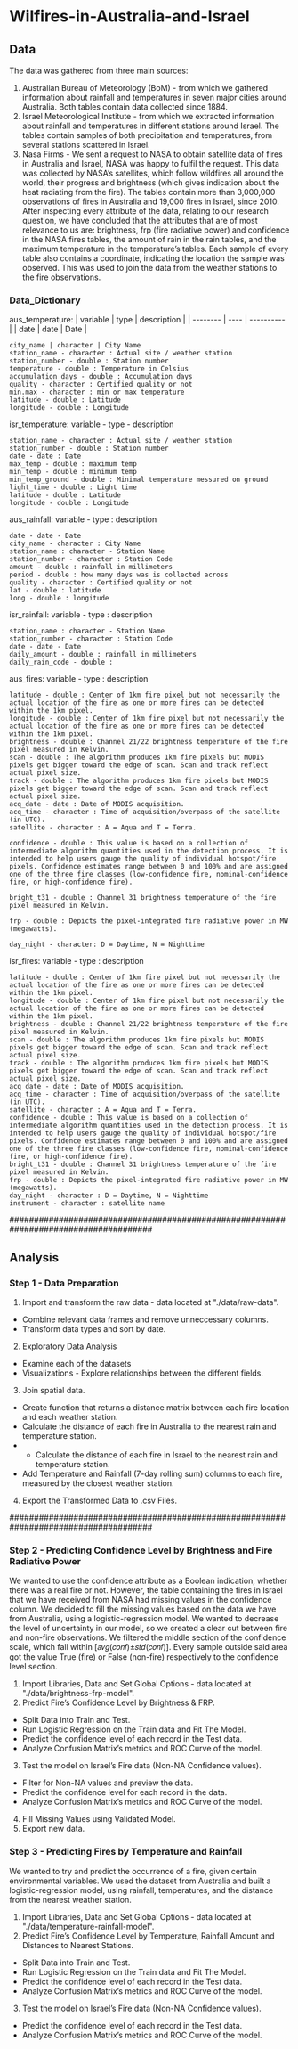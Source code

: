 # Wilfires-in-Australia-and-Israel
## Data
The data was gathered from three main sources:

1. Australian Bureau of Meteorology (BoM) - from which we gathered information about rainfall and temperatures in seven major cities around Australia. Both tables contain data collected since 1884.
2. Israel Meteorological Institute - from which we extracted information about rainfall and temperatures in different stations around Israel. The tables contain samples of both precipitation and temperatures, from several stations scattered in Israel.
3. Nasa Firms - We sent a request to NASA to obtain satellite data of fires in Australia and
Israel, NASA was happy to fulfil the request.
This data was collected by NASA’s satellites, which follow wildfires all around the world, their progress and brightness (which gives indication about the heat radiating from the fire).
The tables contain more than 3,000,000 observations of fires in Australia and 19,000 fires in Israel, since 2010.
After inspecting every attribute of the data, relating to our research question, we have concluded that the attributes that are of most relevance to us are: brightness, frp (fire radiative power) and confidence in the NASA fires tables, the amount of rain in the rain tables, and the maximum temperature in the temperature’s tables.
Each sample of every table also contains a coordinate, indicating the location the sample was observed. This was used to join the data from the weather stations to the fire observations.


### Data_Dictionary

aus_temperature:
| variable | type | description |
| -------- | ---- | ---------- |
| date | date | Date |


    city_name | character | City Name
    station_name - character : Actual site / weather station
    station_number - double : Station number
    temperature - double : Temperature in Celsius
    accumulation_days - double : Accumulation days
    quality - character : Certified quality or not
    min.max - character : min or max temperature
    latitude - double : Latitude
    longitude - double : Longitude
  
isr_temperature:
  variable - type - description

    station_name - character : Actual site / weather station
    station_number - double : Station number
    date - date : Date
    max_temp - double : maximum temp 
    min_temp - double : minimum temp 
    min_temp_ground - double : Minimal temperature messured on ground
    light_time - double : Light time
    latitude - double : Latitude
    longitude - double : Longitude

  
  

aus_rainfall:
  variable - type : description

    date - date - Date
    city_name - character : City Name
    station_name : character - Station Name
    station_number - character : Station Code
    amount - double : rainfall in millimeters
    period - double : how many days was is collected across
    quality - character : Certified quality or not
    lat - double : latitude
    long - double : longitude
  

isr_rainfall:
  variable - type : description

    station_name : character - Station Name
    station_number - character : Station Code
    date - date - Date
    daily_amount - double : rainfall in millimeters
    daily_rain_code - double :


aus_fires:
  variable - type : description

    latitude - double : Center of 1km fire pixel but not necessarily the actual location of the fire as one or more fires can be detected within the 1km pixel.
    longitude - double : Center of 1km fire pixel but not necessarily the actual location of the fire as one or more fires can be detected within the 1km pixel.
    brightness - double : Channel 21/22 brightness temperature of the fire pixel measured in Kelvin.
    scan - double : The algorithm produces 1km fire pixels but MODIS pixels get bigger toward the edge of scan. Scan and track reflect actual pixel size.
    track - double : The algorithm produces 1km fire pixels but MODIS pixels get bigger toward the edge of scan. Scan and track reflect actual pixel size.
    acq_date - date : Date of MODIS acquisition.
    acq_time - character : Time of acquisition/overpass of the satellite (in UTC).
    satellite - character : A = Aqua and T = Terra. 

    confidence - double : This value is based on a collection of intermediate algorithm quantities used in the detection process. It is intended to help users gauge the quality of individual hotspot/fire pixels. Confidence estimates range between 0 and 100% and are assigned one of the three fire classes (low-confidence fire, nominal-confidence fire, or high-confidence fire).

    bright_t31 - double : Channel 31 brightness temperature of the fire pixel measured in Kelvin.

    frp - double : Depicts the pixel-integrated fire radiative power in MW (megawatts).

    day_night - character: D = Daytime, N = Nighttime



isr_fires:
  variable - type : description

    latitude - double : Center of 1km fire pixel but not necessarily the actual location of the fire as one or more fires can be detected within the 1km pixel.
    longitude - double : Center of 1km fire pixel but not necessarily the actual location of the fire as one or more fires can be detected within the 1km pixel.
    brightness - double : Channel 21/22 brightness temperature of the fire pixel measured in Kelvin.
    scan - double : The algorithm produces 1km fire pixels but MODIS pixels get bigger toward the edge of scan. Scan and track reflect actual pixel size.
    track - double : The algorithm produces 1km fire pixels but MODIS pixels get bigger toward the edge of scan. Scan and track reflect actual pixel size.
    acq_date - date : Date of MODIS acquisition.
    acq_time - character : Time of acquisition/overpass of the satellite (in UTC).
    satellite - character : A = Aqua and T = Terra. 
    confidence - double : This value is based on a collection of intermediate algorithm quantities used in the detection process. It is intended to help users gauge the quality of individual hotspot/fire pixels. Confidence estimates range between 0 and 100% and are assigned one of the three fire classes (low-confidence fire, nominal-confidence fire, or high-confidence fire).
    bright_t31 - double : Channel 31 brightness temperature of the fire pixel measured in Kelvin.
    frp - double : Depicts the pixel-integrated fire radiative power in MW (megawatts).
    day_night - character : D = Daytime, N = Nighttime
    instrument - character : satellite name

#####################################################################################

## Analysis

### Step 1 - Data Preparation
1. Import and transform the raw data - data located at "./data/raw-data".
- Combine relevant data frames and remove unneccessary columns.
- Transform data types and sort by date.
2. Exploratory Data Analysis
- Examine each of the datasets
- Visualizations - Explore relationships between the different fields.
3. Join spatial data.
- Create function that returns a distance matrix between each fire location and  each weather station.
- Calculate the distance of each fire in Australia to the nearest rain and temperature station.
- - Calculate the distance of each fire in Israel to the nearest rain and temperature station.
- Add Temperature and Rainfall (7-day rolling sum) columns to each fire, measured by the closest weather station.
4. Export the Transformed Data to .csv Files.


#####################################################################################

### Step 2 - Predicting Confidence Level by Brightness and Fire Radiative Power

We wanted to use the confidence attribute as a Boolean indication, whether there was a real fire or not. However, the table containing the fires in Israel that we have received from NASA had missing values in the confidence column. We decided to fill the missing values based on the data we have from Australia, using a logistic-regression model. We wanted to decrease the level of uncertainty in our model, so we created a clear cut between fire and non-fire observations. We filtered the middle section of the confidence scale, which fall within [𝑎𝑣𝑔(𝑐𝑜𝑛𝑓)±𝑠𝑡𝑑(𝑐𝑜𝑛𝑓)]. Every sample outside said area got the value True (fire) or False (non-fire) respectively to the confidence level section.

1. Import Libraries, Data and Set Global Options - data located at "./data/brightness-frp-model".
2. Predict Fire’s Confidence Level by Brightness & FRP.
- Split Data into Train and Test.
- Run Logistic Regression on the Train data and Fit The Model.
- Predict the confidence level of each record in the Test data.
- Analyze Confusion Matrix’s metrics and ROC Curve of the model.
3. Test the model on Israel’s Fire data (Non-NA Confidence values).
- Filter for Non-NA values and preview the data.
- Predict the confidence level for each record in the data.
- Analyze Confusion Matrix’s metrics and ROC Curve of the model.
4. Fill Missing Values using Validated Model.
5. Export new data.


### Step 3 - Predicting Fires by Temperature and Rainfall

We wanted to try and predict the occurrence of a fire, given certain environmental variables.
We used the dataset from Australia and built a logistic-regression model, using rainfall, temperatures, and the distance from the nearest weather station.

1. Import Libraries, Data and Set Global Options - data located at "./data/temperature-rainfall-model".
2. Predict Fire’s Confidence Level by Temperature, Rainfall Amount and Distances to Nearest Stations.
- Split Data into Train and Test.
- Run Logistic Regression on the Train data and Fit The Model.
- Predict the confidence level of each record in the Test data.
- Analyze Confusion Matrix’s metrics and ROC Curve of the model.
3. Test the model on Israel’s Fire data (Non-NA Confidence values).
- Predict the confidence level of each record in the Test data.
- Analyze Confusion Matrix’s metrics and ROC Curve of the model.
